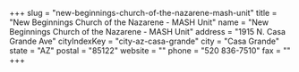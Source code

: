 +++
slug = "new-beginnings-church-of-the-nazarene-mash-unit"
title = "New Beginnings Church of the Nazarene - MASH Unit"
name = "New Beginnings Church of the Nazarene - MASH Unit"
address = "1915 N. Casa Grande Ave"
cityIndexKey = "city-az-casa-grande"
city = "Casa Grande"
state = "AZ"
postal = "85122"
website = ""
phone = "520 836-7510"
fax = ""
+++
